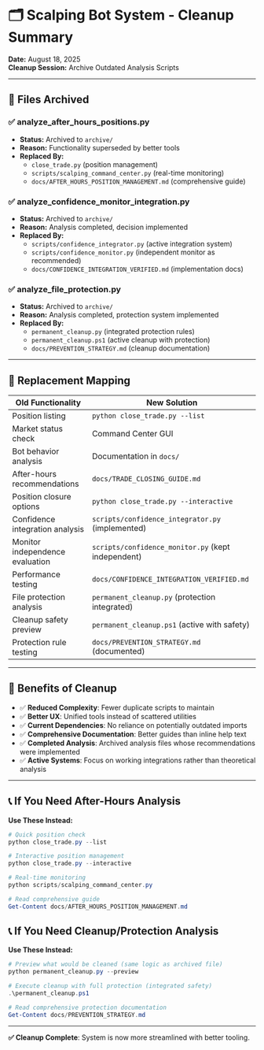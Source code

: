 # 🗂️ Scalping Bot System - Cleanup Summary

**Date:** August 18, 2025  
**Cleanup Session:** Archive Outdated Analysis Scripts

---

## 📁 Files Archived

### ✅ **analyze_after_hours_positions.py** 
- **Status:** Archived to `archive/`
- **Reason:** Functionality superseded by better tools
- **Replaced By:** 
  - `close_trade.py` (position management)
  - `scripts/scalping_command_center.py` (real-time monitoring)
  - `docs/AFTER_HOURS_POSITION_MANAGEMENT.md` (comprehensive guide)

### ✅ **analyze_confidence_monitor_integration.py**
- **Status:** Archived to `archive/`
- **Reason:** Analysis completed, decision implemented
- **Replaced By:**
  - `scripts/confidence_integrator.py` (active integration system)
  - `scripts/confidence_monitor.py` (independent monitor as recommended)
  - `docs/CONFIDENCE_INTEGRATION_VERIFIED.md` (implementation docs)

### ✅ **analyze_file_protection.py**
- **Status:** Archived to `archive/`
- **Reason:** Analysis completed, protection system implemented
- **Replaced By:**
  - `permanent_cleanup.py` (integrated protection rules)
  - `permanent_cleanup.ps1` (active cleanup with protection)
  - `docs/PREVENTION_STRATEGY.md` (cleanup documentation)

---

## 🔄 **Replacement Mapping**

| **Old Functionality** | **New Solution** |
|----------------------|------------------|
| Position listing | `python close_trade.py --list` |
| Market status check | Command Center GUI |
| Bot behavior analysis | Documentation in `docs/` |
| After-hours recommendations | `docs/TRADE_CLOSING_GUIDE.md` |
| Position closure options | `python close_trade.py --interactive` |
| Confidence integration analysis | `scripts/confidence_integrator.py` (implemented) |
| Monitor independence evaluation | `scripts/confidence_monitor.py` (kept independent) |
| Performance testing | `docs/CONFIDENCE_INTEGRATION_VERIFIED.md` |
| File protection analysis | `permanent_cleanup.py` (protection integrated) |
| Cleanup safety preview | `permanent_cleanup.ps1` (active with safety) |
| Protection rule testing | `docs/PREVENTION_STRATEGY.md` (documented) |

---

## 🎯 **Benefits of Cleanup**

- ✅ **Reduced Complexity**: Fewer duplicate scripts to maintain
- ✅ **Better UX**: Unified tools instead of scattered utilities  
- ✅ **Current Dependencies**: No reliance on potentially outdated imports
- ✅ **Comprehensive Documentation**: Better guides than inline help text
- ✅ **Completed Analysis**: Archived analysis files whose recommendations were implemented
- ✅ **Active Systems**: Focus on working integrations rather than theoretical analysis

---

## 📞 **If You Need After-Hours Analysis**

**Use These Instead:**
```powershell
# Quick position check
python close_trade.py --list

# Interactive position management
python close_trade.py --interactive

# Real-time monitoring
python scripts/scalping_command_center.py

# Read comprehensive guide
Get-Content docs/AFTER_HOURS_POSITION_MANAGEMENT.md
```

## 📞 **If You Need Cleanup/Protection Analysis**

**Use These Instead:**
```powershell
# Preview what would be cleaned (same logic as archived file)
python permanent_cleanup.py --preview

# Execute cleanup with full protection (integrated safety)
.\permanent_cleanup.ps1

# Read comprehensive protection documentation
Get-Content docs/PREVENTION_STRATEGY.md
```

---

**✅ Cleanup Complete**: System is now more streamlined with better tooling.
